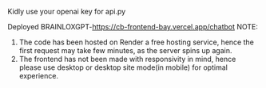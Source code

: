Kidly use your openai key for api.py

Deployed BRAINLOXGPT-https://cb-frontend-bay.vercel.app/chatbot
NOTE:
1) The code has been hosted on Render a free hosting service, hence the first request may take few minutes, as the server spins up again. 
2) The frontend has not been made with responsivity in mind, hence please use desktop or desktop site mode(in mobile) for optimal experience.
